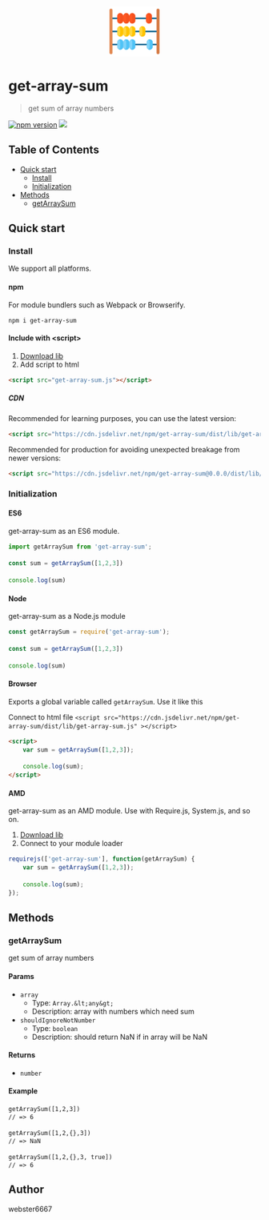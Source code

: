 <p align="center" style="text-align:center">
    <img src="./illustration.svg" alt="illustration" width="100"/>
</p>

# get-array-sum

> get sum of array numbers

[![npm version](https://badge.fury.io/js/get-array-sum.svg)](https://www.npmjs.com/package/get-array-sum)
[![](https://data.jsdelivr.com/v1/package/npm/get-array-sum/badge)](https://www.jsdelivr.com/package/npm/get-array-sum)


## Table of Contents

- [Quick start](#quick-start)
  - [Install](#install)
  - [Initialization](#initialization)
- [Methods](#methods)
  - [getArraySum](#getArraySum)

## Quick start

### Install

We support all platforms.

#### npm

For module bundlers such as Webpack or Browserify.

```shell
npm i get-array-sum
```

#### Include with &lt;script&gt;

1. <a href="https://cdn.jsdelivr.net/npm/get-array-sum/dist/lib/get-array-sum.js" target="_blank">Download lib</a>
2. Add script to html

```html
<script src="get-array-sum.js"></script>
```

##### CDN

Recommended for learning purposes, you can use the latest version:

```html
<script src="https://cdn.jsdelivr.net/npm/get-array-sum/dist/lib/get-array-sum.js"></script>
```

Recommended for production for avoiding unexpected breakage from newer versions:

```html
<script src="https://cdn.jsdelivr.net/npm/get-array-sum@0.0.0/dist/lib/get-array-sum.js"></script>
```

### Initialization

#### ES6

get-array-sum as an ES6 module.

```js
import getArraySum from 'get-array-sum';

const sum = getArraySum([1,2,3])

console.log(sum)
```

#### Node

get-array-sum as a Node.js module

```js
const getArraySum = require('get-array-sum');

const sum = getArraySum([1,2,3])

console.log(sum)
```

#### Browser

Exports a global variable called `getArraySum`. Use it like this

Connect to html file ```<script src="https://cdn.jsdelivr.net/npm/get-array-sum/dist/lib/get-array-sum.js" ></script>```

```html
<script>
    var sum = getArraySum([1,2,3]);

    console.log(sum);
</script>
```

#### AMD

get-array-sum as an AMD module. Use with Require.js, System.js, and so on.

1. <a href="https://cdn.jsdelivr.net/npm/get-array-sum/dist/lib/get-array-sum.js" target="_blank">Download lib</a>
2. Connect to your module loader

```js
requirejs(['get-array-sum'], function(getArraySum) {
    var sum = getArraySum([1,2,3]);

    console.log(sum);
});
```

## Methods

### getArraySum

get sum of array numbers


#### Params
- `array`
  - Type: `Array.&lt;any&gt;`
  - Description: array with numbers which need sum
- `shouldIgnoreNotNumber`
  - Type: `boolean`
  - Description: should return NaN if in array will be NaN

#### Returns
- `number`

#### Example
```JS
getArraySum([1,2,3])
// => 6

getArraySum([1,2,{},3])
// => NaN

getArraySum([1,2,{},3, true])
// => 6
```



## Author

webster6667
